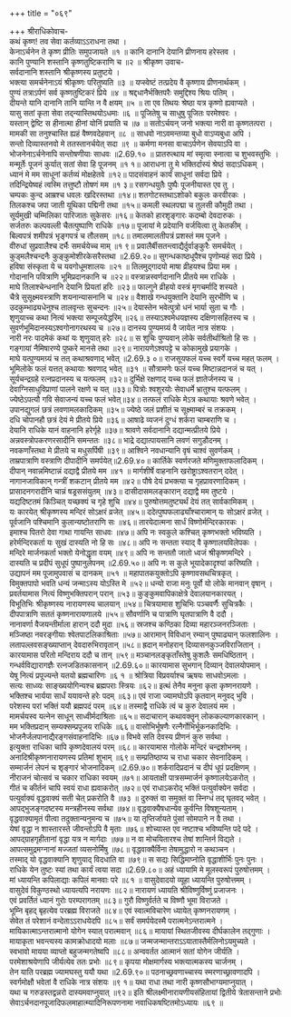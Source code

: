 +++
title = "०६९"

+++
श्रीराधिकोवाच-  
कथं कृष्ण! तव सेवा कर्तव्याऽऽराधना तथा ।  
केनाऽर्चनेन ते कृष्ण प्रीतिः समुपजायते ॥१ ॥
कानि दानानि देयानि प्रीणनाय हरेस्तव ।  
कानि पुण्यानि शस्तानि कृष्णतुष्टिकराणि च ॥२ ॥
श्रीकृष्ण उवाच-  
सर्वदानानि शस्तानि श्रीकृष्णस्य प्रतुष्टये ।  
भक्त्या समर्चनेनाऽयं श्रीकृष्णः परितुष्यति ॥३ ॥
यप्स्वेष्टं तत्प्रदेय वै कृष्णाय प्रीणनार्थकम् ।  
पुण्यं तत्राऽर्पणं सर्व कृष्णतुष्टिकरं प्रिये ॥४ ॥
श्रद्दधानैर्भक्तिपरैः समुद्दिश्य श्रियः पतिम् ।  
दीयन्ते यानि दानानि तानि यान्ति न वै क्षयम् ॥५ ॥
ता एव तिथयः श्रेष्ठा यत्र कृष्णो ह्यवाप्यते ।  
यासु सतां कृता सेवा तद्न्यास्तिथयोऽधमाः ॥६ ॥
पूजितेषु च साधुषु पूजितः परमेश्वरः ।  
यस्तान् द्वेष्टि स हीनात्मा हीनां योनिं प्रयाति च ॥७ ॥
सतोऽर्चयन् जनो भक्त्या नारी वा कृष्णतत्परा ।  
मामकी सा तनुश्चास्ति ह्यहं वैष्णवदेहवान् ॥८ ॥
साधवो नाऽवमन्तव्या बुधो वाऽप्यबुधा अपि ।  
सन्तो दिव्यास्तनवो मे ततस्तानर्चयेत् सदा ॥९ ॥
कर्मणा मनसा वाचाऽर्पणेन सेवयाऽपि वा ।  
भोजनेनाऽर्चनेनापि सन्तोषणीयाः साधवः ॥2.69.१० ॥
प्रातरुत्थाय मां स्मृत्वा स्नात्वा च शुभवस्तुभिः ।  
मन्मूर्तेः पूजनं कुर्यात् सतां सेवा हि पूजनम् ॥१ १॥
आराधना तु मे भक्तिर्दास्यं श्रेष्ठं सदाऽधिकम् ।  
ध्यानं मे मम साधूनां कर्तव्यं मोक्षहेतवे ॥१२॥
पादसंवाहनं कार्यं साधूनां सर्वदा प्रिये ।  
तदिन्द्रियेष्वहं त्वस्मि तत्तुष्टौ तोषणं मम ॥१ ३॥
रसगन्धयुतैः पुष्पैः पूजनीयास्त एव तु ।  
चम्पकः कुन्द आम्रश्च धवलः खदिरस्तथा ॥१४॥
शतगोटस्तथाऽशोको बकुलः करवीरकः ।  
तिलकश्च जपा जाती यूथिका पद्मिनी तथा ॥१५॥
कमली स्थलपद्मा च तुलसी कौमुदी तथा ।  
सूर्यमुखी चम्मिलिका पारिजातः सुकेसरः ॥१६॥
केतको हारशृङ्गारः कदम्बो देवदारुकः ।  
सर्जतरुः कल्पवल्ली चैतत्पुष्पाणि राधिके ॥१७॥
पूजायां मे प्रदेयानि वर्जयित्वा तु केतकीम् ।  
बिल्वपत्रं शमीपत्रं भृङ्गपत्रं च तौलसम् ॥१८॥
तमालमालतीपत्रं प्रशस्तं मम पूजने ।  
वीरुधां सुप्रवालैश्च दर्भैः समर्चयेच्च माम् ॥१ ९॥
प्रवालैर्बीसतन्त्वाद्यैर्दुर्वाङ्कुरैः समर्चयेत् ।  
कुड्मलैश्चन्दनैः कुङ्कुमोशीरकेसरैस्तथा ॥2.69.२०॥
सुगन्धकाष्ठधूपैश्च पृणोम्यहं सदा प्रिये ।  
हविषा संस्कृता ये च यवगोधूमशालयः ॥२१ ॥
तिलमुद्गादयो माषा व्रीहयश्च प्रिया मम ।  
गोदानानि पवित्राणि भूमिप्रदानकानि च ॥२२॥
वस्त्रान्नस्वर्णदानानि प्रीतये मम राधिके ।  
माघे तिलाश्चेन्धनानि देयानि प्रियतां हरिः ॥२३॥
फाल्गुने व्रीहयो वस्त्रं मृगचर्मादि शस्यते ।  
चैत्रे सुसूक्ष्मवस्त्राणि शयनान्यासनानि च ॥२४॥
वैशाखे गन्धयुक्तानि देयानि सुरभीणि च ।  
उदकुम्भाढ्यधेनुश्च तालवृन्तः सुचन्दनः ॥२५॥
देयास्तेन भवेत्पुत्रो धनं भार्या सुता च गौः ।  
शृणुयाच्च कथा नित्यं भक्त्या सम्पूजयेद्धरिम् ॥२६॥
तस्याऽश्वमेधयज्ञस्य दक्षिणासहितस्य च ।  
सुवर्णभूमिदानस्यऽश्वगोनागरथस्य च ॥२७॥
दानस्य पुण्यमग्र्यं वै जायेत नात्र संशयः ।  
नारी नरः पादमेकं कथां यः शृणुयात् हरेः ॥२८॥
स शुचिः पुण्यवान् लोके सर्वतीर्थाश्रितो हि सः ।  
गङ्गायां नैमिषारण्ये पुष्करे मानसे तथा ॥२९॥
नारायणेऽश्वपट्टे च कोकामुखे प्रयागके ।  
माघे यत्पुण्यमग्र्यं च तत् कथाश्रवणाद् भवेत् ॥2.69.३ ०॥
राजसूयफलं यच्च स्वर्गे यच्च महत् फलम् ।  
भूमिलोके फलं यत्तत् कथायाः श्रवणाद् भवेत् ॥३१ ॥
सौत्रामणेः फलं यच्च मिष्टान्नदानजं च यत् ।  
सूर्यचन्द्रग्रहे रत्नप्रदानस्य च यत्फलम् ॥३२॥
दुर्भिक्षे रक्षणाद् यच्च फलं ज्ञातेर्जनस्य च ।  
देवाग्निसाधुविप्राणां पालने रक्षणे च यत् ॥३३॥
पित्रोः श्वशुरयोः सेवाधर्मे भ्रातुश्च यत्फलम् ।  
ज्येष्ठेऽपत्यौ गवि सेवाजन्यं यच्च फलं भवेत्॥३४॥
तत्फलं राधिके मेऽत्र कथायाः श्रवणे भवेत् ।  
उपानद्युगलं छत्रं लवणामलकादिकम् ॥३५॥
ज्येष्ठे जलं प्रशीतं च सूक्ष्माम्बरं च तक्रकम् ।  
दधि चोपानहौ छत्रं देयं मे प्रीतये प्रिये ॥३६॥
आषाढे व्यजनं दुग्धं शर्करा चाम्बराणि च ।  
देयानि राधिके यानं वाहनानि हरेर्गृहे ॥३७॥
श्रावणे सर्वदानानि दद्यान्मत्प्रीतये प्रिये ।  
अन्नवस्त्रोपकरणरसादीनि समन्ततः ॥३८॥
भाद्रे दद्यात्पायसानि लवणं सगुडौदनम् ।  
नवकणाँस्तथा मे प्रीतये च मधुसर्पिषी ॥३९॥
आश्विने नवधान्यानि वृषं चाश्वं सुवर्णकम् ।  
ताम्रपात्राणि वस्त्राणि दीपादीनि समर्पयेत्॥2.69.४०॥
कार्तिके स्वर्णरजते मणिमुक्ताफलादिकम् ।  
दीपान् नवान्नमिष्टान्नं दद्याद्वै प्रीतये मम ॥४१ ॥
मार्गशीर्षे वाहनानि खरोष्ट्राऽश्वतरान् ददेत् ।  
नागानजाविकान् गन्त्रीं शकटान् प्रीतये मम ॥४२॥
पौषे देयं प्रभक्त्या च गृहप्रावरणादिकम् ।  
प्रासादनगरादीनि चान्नं षड्रससंयुतम् ॥४३॥
दासीदासमलङ्कारान् दद्याद्वै मम तुष्टये ।  
यद्यदिष्टतमं किञ्चित् यच्छक्यं च गृहे शुचि ॥४४॥
पुरुषोत्तमतुष्ट्यर्थं देयं तत् सार्वकामिकम् ।  
यः कारयेत् श्रीकृष्णस्य मन्दिरं सोऽक्षरं व्रजेत् ॥४५॥
ददेत्पुष्पफलाढ्याँश्चारामान् यः सोऽक्षरं व्रजेत् ।  
पूर्वजानि पश्चिमानि कुलान्यष्टोतराणि सः ॥४६॥
तारयेदात्मना सार्धं विष्णोर्मन्दिरकारकः ।  
इमाश्च पितरो देवा गाथा गायन्ति साधवः ॥४७॥
अपि नः स्वकुले कश्चित् कृष्णभक्तो भविष्यति ।  
हरेर्मन्दिरकर्ता यः सुखं दास्यति नो हि सः ॥४८॥
अपि नः सन्तता स्याद् वै कृष्णालयविलेपकः ।  
मन्दिरे मार्जनकर्ता भक्तो येनोद्धृता वयम् ॥४९॥
अपि नः सन्ततौ जातो ध्वजं श्रीकृष्णमन्दिरे ।  
दास्यति च प्रदीपं सुधूपं पुष्पानुलेपनम् ॥2.69.५०॥
अपि नः स कुले भूयादेकादृश्यां करिष्यति ।  
उद्यापनं मम पूजामुपवासं च दानकम् ॥५१ ॥
महापातकयुक्तोऽपि कृष्णावसथचित्रकृत् ।  
विमुक्तपापो भवति धन्यं जन्माऽस्य योऽस्ति मे ॥५२॥
धन्यो राजा मनुः पूर्वो यो लोके मानवान् वृषान् ।  
प्रवर्तयामास नित्यं विष्णुभक्तिपरान् परान् ॥५३॥
कुङ्कुमवापिकाक्षेत्रे देवालयानकारयत् ।  
विभूतिभिः श्रीकृष्णस्य नारायणस्य चालयान् ॥५४॥
चित्रयामास शुचिभिः पञ्चवर्णैः सुचित्रकैः ।  
दीपपात्राणि सततं कृष्णनारायणालये ॥५५॥
सौवर्णानि च पात्राणि घृतपात्राणि वै ददौ ।  
नानावर्णा वैजयन्तीर्माला हारान् ददौ मुदा ॥५६॥
स्रजश्च कण्ठिका दिव्या महारञ्जनरञ्जिताः ।  
मञ्जिष्ठा नवरङ्गीयाः श्वेतपाटलिकाश्रिताः ॥५७॥
आरामान् विविधान् रम्यान् पुष्पाढ्यान् फलशालिनः ।  
लतापल्लवसङ्ख्याप्तान् देवदारुभिरावृतान् ॥५८॥
ह्रदान् मनोहरान् दिव्यासनकुञ्जविराजितान् ।  
कारयामास परितो मन्दिराय ददौ च तान् ॥५९॥
मञ्चानलङ्कृताँस्तेषु कुशलैः समधिष्ठितान् ।  
गन्धर्वविद्यारागज्ञैः रत्नजडितकासनान् ॥2.69.६०॥
कारयामास सुभगान् दिव्यान् देवालयोपमान् ।  
येषु नित्यं प्रपूज्यन्ते यतयो ब्रह्मचारिणः ॥६ १ ॥
श्रोत्रिया विप्रवर्याश्च ऋषयः साधवोऽमलाः ।  
सत्यः साध्व्यः साङ्ख्ययोगिन्यश्च ब्रह्मपराः स्त्रियः ॥६२॥
इत्थं तेनैव मनुना कृता कृष्णनरायणे ।  
भक्तिश्च भार्यया सार्धं ययावन्ते हरेः पदम् ॥६३॥
एवं राजा ज्यामघोऽपि कृतवान् मनुवद् भुवि ।  
परेशस्य परां भक्तिं ययौ ब्रह्मपदं परम् ॥६४॥
तस्माद्वै राधिके त्वं च कुरु देवालयं मम ।  
मामर्चयस्व यत्नेन साधून् साध्वीर्मदाश्रिताः ॥६५॥
सदाचारान् कथावक्तॄन् लोककल्याणकारकान् ।  
मम भक्तिप्रदान् सम्यक्सम्प्रपूजय राधिके ॥६६॥
वासोभिर्भूषणैः रत्नैर्गोभिर्भूकनकादिभिः ।  
भोजनैर्जलपानाद्यैरङ्गसंवाहनादिभिः ॥६७॥
विभवे सति देवस्य प्रीणनं कुरु सर्वथा ।  
इत्युक्ता राधिका चापि कृष्णदेवालयं परम् ॥६८॥
कारयामास गोलोके मन्दिरं चन्द्रशोभनम् ।  
अनादिश्रीकृष्णनारायणस्य प्रतिमां शुभाम् ॥६९॥
सम्प्रतिष्ठाप्य च राधा चकार सेवनादिकम् ।  
सम्मार्जनं लेपनं च शृङ्गारं भोजनादिकम् ॥2.69.७०॥
शर्करादिप्रदानं च दीपं धूपं प्रदक्षिणम् ।  
नीराजनं चोत्सवं च चकार राधिका स्वयम् ॥७१॥
आयताक्षी पात्रसम्मार्जनं कृष्णालयेऽकरोत् ।  
गीतं च कीर्तनं चापि स्वयं राधा ह्यवाकरोत् ॥७२॥
एवं राधाऽकरोद् भक्तिं पत्युर्वाक्येन सर्वदा ।  
पत्युर्वाक्यं वृद्धवाक्यं सती चेत् प्रकरोति वै ॥७३ ॥
दुरुक्तं वा समुक्तं वा स्निग्धं तद् घृतवद् भवेत् ।  
आपद्भुजङ्गदष्टस्य मन्त्रहीनस्य सर्वथा ॥७४॥
वृद्धवाक्यैषधान्येव कुर्वन्ति विषशून्यताम् ।  
वृद्धवाक्यामृतं पीत्वा तदुक्तान्यनुमन्य च ॥७५॥
या तृप्तिर्जायते पुंसां सोमपाने न वै तथा ।  
येषां वृद्धा न शास्तारस्ते जीवन्तोऽपि वै मृताः ॥७६॥
शोच्यास्त एव नष्टाश्च भविष्यन्ति पदे पदे ।  
आपद्ग्राहगृहीतानां वृद्धा यत्र न मार्गदाः ॥७७॥
न वा मोचयितारश्च तेषां शान्तिर्न विद्यते ।  
आपत्समुद्रमग्नानां मज्जतां व्यसनोर्मिषु ॥७८॥
वृद्धवाक्यैर्विना तेषामुद्धारो न कथञ्चन ।  
तस्माद् यो वृद्धवाक्यानि शृणुयाद् विदधाति वा ॥७९॥
स सद्यः सिद्धिमाप्नोति वृद्धाशीर्भिः पुनः पुनः ।  
राधिके येन तुष्टः स्यां तथा कार्यं त्वया सदा ॥2.69.८०॥
अहं ध्यायामि मे मूलस्वरूपं पुरुषोत्तमम् ।  
मां ध्यायन्ति कपिलाद्याः कपिलं मानवाः परे ॥८१ ॥
वासुदेवादयो व्यूहा ध्यायन्ति पुरुषोत्तमम् ।  
वासुदेवं विकुण्ठस्थो ध्यायत्यपि नरायणः ॥८२॥
नारायणं ध्यायति श्रीविष्णुर्विष्णुं प्रजाजनः ।  
एवं प्रवर्तितं ध्यानं गुरोः परम्परागतम् ॥८३॥
गुरौ विष्णुर्वर्तते च विष्णौ भूमा विराजते ।  
भूम्नि बृहद् बृहत्येव परब्रह्म विराजते ॥८४॥
एवं स्वात्मविचारेण ध्यायेत् कृष्णनरायणम् ।  
सेवेत तं परेशानं वन्देताऽऽराधयेदपि ॥८५॥
सर्वं समर्पयेदस्मै परात्मनेऽन्तरात्मने ।  
मायिकात्माऽन्तरात्मानो योगेन स्यात् परात्मवान् ॥८६॥
मायायां स्थितजीवस्य दीर्घकालेन तद्गुणाः ।  
मायाकृता भवन्त्यस्य कामक्रोधादयो मलाः ॥८७॥
जन्मजन्मान्तराऽऽयातास्तैर्मलिनोऽयमुच्यते ।  
स्वभावो मायया व्याप्तो बहुजन्मगतेष्वपि ॥८८॥
अन्ववर्तत आत्मानं सतां योगेन जीर्यति ।  
परमेशाश्रयेणापि जीर्यत्येव ततः प्रभोः ॥८९॥
कृपया मोक्षमार्गस्य भक्त्यात्मकस्य चार्जनम् ।  
तेन याति परब्रह्म ज्यामघस्तु ययौ यथा ॥2.69.९०॥
पठनाच्छ्रवणाच्चास्य स्मरणाच्छ्रावणादपि ।  
स्वर्गमोक्षौ भवेतां वै राधिके नात्र संशयः ॥९ १॥
यथा राधा तथा नारी कृष्णसौभाग्यमाप्नुयात् ।  
यथा च गरुडस्तद्वन्नरो दास्यमवाप्नुयात् ॥९२॥
इति श्रीलक्ष्मीनारायणीयसंहितायां द्वितीये त्रेतासन्ताने प्रभोः सेवाऽर्चनदानपूजादिफलमाहात्म्यादिनिरूपणनामा नवाधिकषष्टितमोऽध्यायः ॥६९ ॥
    
